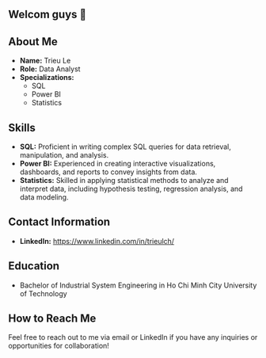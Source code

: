 ## Welcom guys 👋

<!--
**trieulch/trieulch** is a ✨ _special_ ✨ repository because its `README.md` (this file) appears on your GitHub profile.

Here are some ideas to get you started:

- 🔭 I’m currently working on ...
- 🌱 I’m currently learning ...
- 👯 I’m looking to collaborate on ...
- 🤔 I’m looking for help with ...
- 💬 Ask me about ...
- 📫 How to reach me: ...
- 😄 Pronouns: ...
- ⚡ Fun fact: ...
-->
## About Me
- **Name:** Trieu Le
- **Role:** Data Analyst
- **Specializations:**
  - SQL
  - Power BI
  - Statistics

## Skills
- **SQL:** Proficient in writing complex SQL queries for data retrieval, manipulation, and analysis.
- **Power BI:** Experienced in creating interactive visualizations, dashboards, and reports to convey insights from data.
- **Statistics:** Skilled in applying statistical methods to analyze and interpret data, including hypothesis testing, regression analysis, and data modeling.

## Contact Information
- **LinkedIn:** https://www.linkedin.com/in/trieulch/

## Education
- Bachelor of Industrial System Engineering in Ho Chi Minh City University of Technology

## How to Reach Me
Feel free to reach out to me via email or LinkedIn if you have any inquiries or opportunities for collaboration!

